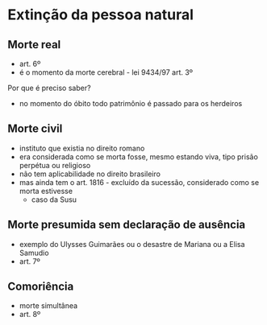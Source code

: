 # Extinção da pessoa natural

## Morte real
- art. 6º
- é o momento da morte cerebral - lei 9434/97 art. 3º

Por que é preciso saber?
- no momento do óbito todo patrimônio é passado para os herdeiros

## Morte civil
- instituto que existia no direito romano
- era considerada como se morta fosse, mesmo estando viva, tipo prisão perpétua ou religioso
- não tem aplicabilidade no direito brasileiro
- mas ainda tem o art. 1816 - excluído da sucessão, considerado como se morta estivesse
  - caso da Susu

## Morte presumida sem declaração de ausência
- exemplo do Ulysses Guimarães ou o desastre de Mariana ou a Elisa Samudio
- art. 7º

## Comoriência
- morte simultânea
- art. 8º
